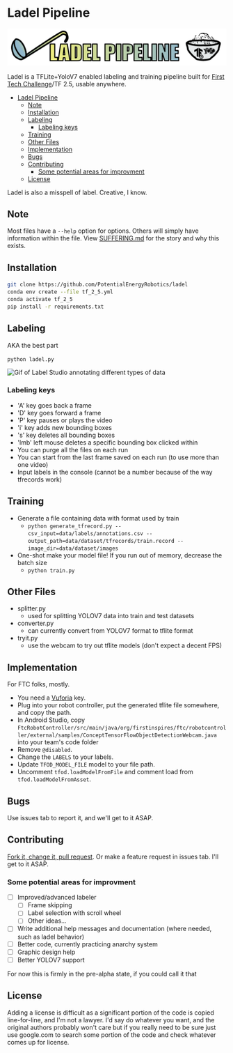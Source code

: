 
# Ladel Pipeline

![The procrastination banner](./images/ladelbanner.png)

Ladel is a TFLite+YoloV7 enabled labeling and training pipeline built for [First Tech Challenge](<https://www.firstinspires.org/robotics/ftc>)/TF 2.5, usable anywhere.

- [Ladel Pipeline](#ladel-pipeline)
  - [Note](#note)
  - [Installation](#installation)
  - [Labeling](#labeling)
    - [Labeling keys](#labeling-keys)
  - [Training](#training)
  - [Other Files](#other-files)
  - [Implementation](#implementation)
  - [Bugs](#bugs)
  - [Contributing](#contributing)
    - [Some potential areas for improvment](#some-potential-areas-for-improvment)
  - [License](#license)

Ladel is also a misspell of label. Creative, I know.

## Note

Most files have a `--help` option for options. Others will simply have information within the file. View [SUFFERING.md](./SUFFERING.md) for the story and why this exists.

## Installation

```bash
git clone https://github.com/PotentialEnergyRobotics/ladel
conda env create --file tf_2_5.yml
conda activate tf_2_5
pip install -r requirements.txt
```

## Labeling

AKA the best part

`python ladel.py`

![Gif of Label Studio annotating different types of data](./images/ladelpy.GIF)

### Labeling keys

- 'A' key goes back a frame
- 'D' key goes forward a frame
- 'P' key pauses or plays the video
- 'i' key adds new bounding boxes
- 's' key deletes all bounding boxes
- 'lmb' left mouse deletes a specific bounding box clicked within
- You can purge all the files on each run
- You can start from the last frame saved on each run (to use more than one video)
- Input labels in the console (cannot be a number because of the way tfrecords work)

## Training

- Generate a file containing data with format used by train
  - `python generate_tfrecord.py --csv_input=data/labels/annotations.csv --output_path=data/dataset/tfrecords/train.record --image_dir=data/dataset/images`
- One-shot make your model file! If you run out of memory, decrease the batch size
  - `python train.py`

## Other Files

- splitter.py
  - used for splitting YOLOV7 data into train and test datasets
- converter.py
  - can currently convert from YOLOV7 format to tflite format
- tryit.py
  - use the webcam to try out tflite models (don't expect a decent FPS)

## Implementation

For FTC folks, mostly.

- You need a [Vuforia](https://developer.vuforia.com/) key.
- Plug into your robot controller,  put the generated tflite file somewhere, and copy the path.
- In Android Studio, copy `FtcRobotController/src/main/java/org/firstinspires/ftc/robotcontroller/external/samples/ConceptTensorFlowObjectDetectionWebcam.java` into your team's code folder
- Remove `@disabled`.
- Change the `LABELS` to your labels.
- Update `TFOD_MODEL_FILE` model to your file path.
- Uncomment `tfod.loadModelFromFile` and comment load from `tfod.loadModelFromAsset`.

## Bugs

Use issues tab to report it, and we'll get to it ASAP.

## Contributing

[Fork it, change it, pull request](https://docs.github.com/en/pull-requests/collaborating-with-pull-requests/proposing-changes-to-your-work-with-pull-requests/creating-a-pull-request-from-a-fork). Or make a feature request in issues tab. I'll get to it ASAP.

### Some potential areas for improvment

- [ ] Improved/advanced labeler
  - [ ] Frame skipping
  - [ ] Label selection with scroll wheel
  - [ ] Other ideas...
- [ ] Write additional help messages and documentation (where needed, such as ladel behavior)
- [ ] Better code, currently practicing anarchy system
- [ ] Graphic design help
- [ ] Better YOLOV7 support

For now this is firmly in the pre-alpha state, if you could call it that

## License

Adding a license is difficult as a significant portion of the code is copied line-for-line, and I'm not a lawyer. I'd say do whatever you want, and the original authors probably won't care but if you really need to be sure just use google.com to search some portion of the code and check whatever comes up for license.
